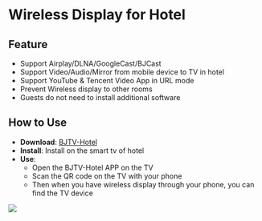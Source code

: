 # Wireless Display for Hotel 

## Feature

* Support Airplay/DLNA/GoogleCast/BJCast      
* Support Video/Audio/Mirror from mobile device to TV in hotel    
* Support YouTube & Tencent Video App in URL mode
* Prevent Wireless display  to other rooms        
* Guests do not need to install additional software        

## How to Use  

* **Download**: [BJTV-Hotel](https://github.com/WirelessPresentation/WirelessDisplay/releases/download/TV-Hotel/BJTV-Hotel-1.0.31.2-release.apk)
* **Install**:  Install on the smart tv of hotel    
* **Use**: 
  * Open the BJTV-Hotel APP on the TV    
  * Scan the QR code on the TV with your phone          
  * Then when you have wireless display through your phone, you can find the TV device      



![](https://github.com/WirelessPresentation/WirelessDisplay/blob/main/zimg/BJTV-Hotel.png)
